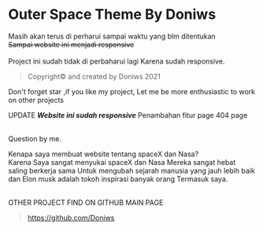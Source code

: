 # **Outer Space Theme By Doniws** 
Masih akan terus di perharui sampai waktu yang blm ditentukan<br>
~~Sampai website ini menjadi responsive~~ <br>
<br>
Project ini sudah tidak di perbaharui lagi
Karena sudah responsive.
<br>

>Copyright© and created by Doniws 2021

Don't forget star ,if you like my project,
Let me be more enthusiastic to work on other projects

UPDATE
***Website ini sudah responsive***
Penambahan fitur page 404 page 


<br>
Question by me.

Kenapa saya membuat website tentang spaceX dan Nasa?<br>
Karena Saya sangat menyukai spaceX dan Nasa
Mereka sangat hebat saling berkerja sama
Untuk mengubah sejarah manusia yang jauh lebih baik
dan Elon musk adalah tokoh inspirasi banyak orang
Termasuk saya.

<br>
OTHER PROJECT FIND ON GITHUB MAIN PAGE

>https://github.com/Doniws
